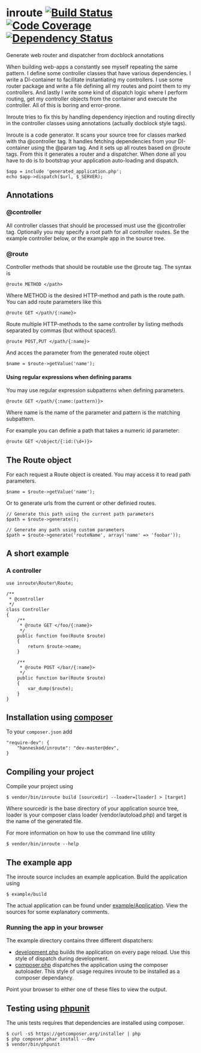 # inroute [![Build Status](https://travis-ci.org/hanneskod/inroute.svg?branch=master)](https://travis-ci.org/hanneskod/inroute) [![Code Coverage](https://scrutinizer-ci.com/g/hanneskod/inroute/badges/coverage.png?s=236858bb9fdc57144bc0012e11ea0256925e18a6)](https://scrutinizer-ci.com/g/hanneskod/inroute/) [![Dependency Status](https://gemnasium.com/hanneskod/inroute.svg)](https://gemnasium.com/hanneskod/inroute)


Generate web router and dispatcher from docblock annotations

When building web-apps a constantly see myself repeating the same pattern.
I define some controller classes that have various dependencies. I write a
DI-container to facilitate instantiating my controllers. I use some router
package and write a file defining all my routes and point them to my controllers.
And lastly I write some kind of dispatch logic where I perform routing, get my
controller objects from the container and execute the controller. All of this is
boring and error-prone.

Inroute tries to fix this by handling dependency injection and routing directly
in the controller classes using annotations (actually docblock style tags).

Inroute is a code generator. It scans your source tree for classes marked with
tha @controller tag. It handles fetching dependencies from your DI-container using
the @param tag. And it sets up all routes based on @route tags. From this it
generates a router and a dispatcher. When done all you have to do is to bootstrap
your application auto-loading and dispatch.

    $app = include 'generated_application.php';
    echo $app->dispatch($url, $_SERVER);


Annotations
-----------

### @controller

All controller classes that should be processed must use the @controller tag.
Optionally you may specify a root path for all controller routes. Se the example
controller below, or the example app in the source tree.

### @route

Controller methods that should be routable use the @route tag. The syntax is

    @route METHOD </path>

Where METHOD is the desired HTTP-method and path is the route path. You can add
route parameters like this

    @route GET </path/{:name}>

Route multiple HTTP-methods to the same controller by listing methods separated
by commas (but without spaces!).

    @route POST,PUT </path/{:name}>

And acces the parameter from the generated route object

    $name = $route->getValue('name');

#### Using regular expressions when defining params

You may use regular expression subpatterns when defining parameters.

    @route GET </path/{:name:(pattern)}>

Where name is the name of the parameter and pattern is the matching subpattern.

For example you can definie a path that takes a numeric id parameter:

    @route GET </object/{:id:(\d+)}>


The Route object
----------------
For each request a Route object is created. You may access it to read path
parameters.

    $name = $route->getValue('name');

Or to generate urls from the current or other definied routes.

    // Generate this path using the current path parameters
    $path = $route->generate();

    // Generate any path using custom parameters
    $path = $route->generate('routeName', array('name' => 'foobar'));



A short example
---------------

### A controller

    use inroute\Router\Route;

    /**
     * @controller
     */
    class Controller
    {
        /**
         * @route GET </foo/{:name}>
         */
        public function foo(Route $route)
        {
            return $route->name;
        }

        /**
         * @route POST </bar/{:name}>
         */
        public function bar(Route $route)
        {
            var_dump($route);
        }
    }


Installation using [composer](http://getcomposer.org/)
------------------------------------------------------
To your `composer.json` add

    "require-dev": {
        "hanneskod/inroute": "dev-master@dev",
    }


Compiling your project
----------------------
Compile your project using

    $ vendor/bin/inroute build [sourcedir] --loader=[loader] > [target]

Where sourcedir is the base directory of your application source tree, loader is
your composer class loader (vendor/autoload.php) and target is the name of the
generated file.

For more information on how to use the command line utility

    $ vendor/bin/inroute --help


The example app
---------------
The inroute source includes an example application. Build the application using

    $ example/build

The actual application can be found under [example/Application](example/Application).
View the sources for some explanatory comments.

### Running the app in your browser

The example directory contains three different dispatchers:

* [development.php](example/development.php) builds the application on every
  page reload. Use this style of dispatch during development.
* [composer.php](example/composer.php) dispatches the application using the
  composer autoloader. This style of usage requires inroute to be installed as a
  composer dependancy.

Point your browser to either one of these files to view the output.


Testing using [phpunit](http://phpunit.de/)
-------------------------------------------
The unis tests requires that dependencies are installed using composer.

    $ curl -sS https://getcomposer.org/installer | php
    $ php composer.phar install --dev
    $ vendor/bin/phpunit
